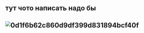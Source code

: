 ## тут чото написать надо бы

## ![0d1f6b62c860d9df399d831894bcf40f](https://github.com/user-attachments/assets/d5cb8bbb-9ecd-44b5-81d1-f1e75eb3bfff)




<!--
**spr1te1337/spr1te1337** is a ✨ _special_ ✨ repository because its `README.md` (this file) appears on your GitHub profile.
-->
